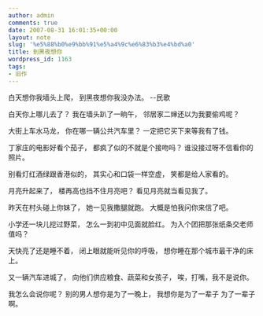 ```yaml
---
author: admin
comments: true
date: 2007-08-31 16:01:35+00:00
layout: note
slug: '%e5%88%b0%e9%bb%91%e5%a4%9c%e6%83%b3%e4%bd%a0'
title: 到黑夜想你
wordpress_id: 1163
tags:
- 旧作
---
```


白天想你我墙头上爬，
到黑夜想你我没办法。
--民歌

白天你上哪儿去了？
我在墙头趴了一晌午，
邻居家二婶还以为我要偷鸡呢？

大街上车水马龙，
你在哪一辆公共汽车里？
一定把它买下来等我有了钱。

丁家庄的电影好看个茄子，
都疯了似的不就是个接吻吗？
谁没接过呀不信看你的照片。

别看灯红酒绿跟香港似的，
其实心和口袋一样空虚，
笑都是给人家看的。

月亮升起来了，
楼再高也挡不住月亮吧？
看见月亮就当看见我了。

昨天在村头碰上你妹了，
她一见我撒腿就跑。
大概是怕我问你来信了吧。

小学还一块儿挖过野菜，
怎么一到初中见面就脸红。
为入个团把那张纸条交老师值吗？

天快亮了还是睡不着，
闭上眼就能听见你的呼吸，
想你睡在那个城市最干净的床上。

又一辆汽车进城了，
向他们供应粮食、蔬菜和女孩子，
唉，打嘴，我不是说你。

我怎么会说你呢？
别的男人想你是为了一晚上，
我想你是为了一辈子
为了一辈子啊。 
